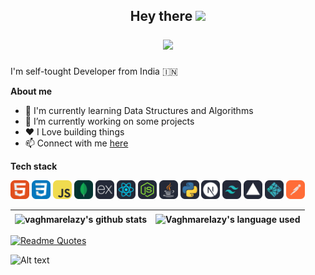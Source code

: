 <h2 align="center">
  Hey there
  <img src="https://media.giphy.com/media/hvRJCLFzcasrR4ia7z/giphy.gif" width="25px"/></br>
  
  ![](https://komarev.com/ghpvc/?username=vaghmarelazy&color=blueviolet)

</h2>

I'm self-tought Developer from India 🇮🇳

**About me**

- 🌱 I'm currently learning Data Structures and Algorithms <br/>
- 🔭 I’m currently working on some projects <br/>
- ❤️ I Love building things <br/>
- 📫 Connect with me [here](https://www.instagram.com/lazy_developer/)

**Tech stack**</br>

<code><img height='30' src="./assets/html.svg"></code>
<code><img height='30' src="./assets/css.svg"></code>
<code><img height='30' src="./assets/js.svg"></code>
<code><img height='30' src="./assets/mongoDB.svg"></code>
<code><img height='30' src="./assets/express.svg"></code>
<code><img height='30' src="./assets/react.svg"></code>
<code><img height='30' src="./assets/node.svg"></code>
<code><img height='30' src="./assets/java.svg"></code>
<code><img height='30' src="./assets/python.svg"></code>
<code><img height='30' src="./assets/next.svg"></code>
<code><img height='30' src="./assets/tailwind.svg"></code>
<code><img height='30' src="./assets/vercel.svg"></code>
<code><img height='30' src="./assets/netlify.svg"></code>
<code><img height='30' src="./assets/postman.svg"></code>
<!-- <code><img height='20' src=""></code> -->

| <a><img align="center" src="https://github-readme-stats.vercel.app/api?username=vaghmarelazy&theme=radical&show_icons=true&hide_border=false&count_private=true)" alt="vaghmarelazy's github stats"></a> | <a><img align="center" src="https://github-readme-stats.vercel.app/api/top-langs/?username=vaghmarelazy&theme=radical&show_icons=true&hide_border=false&layout=compact" alt="Vaghmarelazy's language used"></a> |
| -------------------------------------------------------------------------------------------------------------------------------------------------------------------------------------------------------- | --------------------------------------------------------------------------------------------------------------------------------------------------------------------------------------------------------------- |

[![Readme Quotes](https://quotes-github-readme.vercel.app/api?type=horizontal&theme=dark)](https://github.com/piyushsuthar/github-readme-quotes)



<div  width="full">

![Alt text](https://spotify-recently-played-readme.vercel.app/api?user=31t34mgo6y632q6gqriskfpij3ra&count=1)

</div>
<!--
**vaghmarelazy/vaghmarelazy** is a ✨ _special_ ✨ repository because its `README.md` (this file) appears on your GitHub profile.

Here are some ideas to get you started:

- 🔭 I’m currently working on ...
- 🌱 I’m currently learning ...
- 👯 I’m looking to collaborate on ...
- 🤔 I’m looking for help with ...
- 💬 Ask me about ...
- 📫 How to reach me: ...
- 😄 Pronouns: ...
- ⚡ Fun fact: ...
-->
